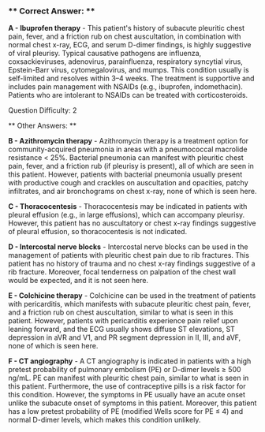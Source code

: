 ### ** Correct Answer: **

**A - Ibuprofen therapy** - This patient's history of subacute pleuritic chest pain, fever, and a friction rub on chest auscultation, in combination with normal chest x-ray, ECG, and serum D-dimer findings, is highly suggestive of viral pleurisy. Typical causative pathogens are influenza, coxsackieviruses, adenovirus, parainfluenza, respiratory syncytial virus, Epstein-Barr virus, cytomegalovirus, and mumps. This condition usually is self-limited and resolves within 3–4 weeks. The treatment is supportive and includes pain management with NSAIDs (e.g., ibuprofen, indomethacin). Patients who are intolerant to NSAIDs can be treated with corticosteroids.

Question Difficulty: 2

** Other Answers: **

**B - Azithromycin therapy** - Azithromycin therapy is a treatment option for community-acquired pneumonia in areas with a pneumococcal macrolide resistance < 25%. Bacterial pneumonia can manifest with pleuritic chest pain, fever, and a friction rub (if pleurisy is present), all of which are seen in this patient. However, patients with bacterial pneumonia usually present with productive cough and crackles on auscultation and opacities, patchy infiltrates, and air bronchograms on chest x-ray, none of which is seen here.

**C - Thoracocentesis** - Thoracocentesis may be indicated in patients with pleural effusion (e.g., in large effusions), which can accompany pleurisy. However, this patient has no auscultatory or chest x-ray findings suggestive of pleural effusion, so thoracocentesis is not indicated.

**D - Intercostal nerve blocks** - Intercostal nerve blocks can be used in the management of patients with pleuritic chest pain due to rib fractures. This patient has no history of trauma and no chest x-ray findings suggestive of a rib fracture. Moreover, focal tenderness on palpation of the chest wall would be expected, and it is not seen here.

**E - Colchicine therapy** - Colchicine can be used in the treatment of patients with pericarditis, which manifests with subacute pleuritic chest pain, fever, and a friction rub on chest auscultation, similar to what is seen in this patient. However, patients with pericarditis experience pain relief upon leaning forward, and the ECG usually shows diffuse ST elevations, ST depression in aVR and V1, and PR segment depression in II, III, and aVF, none of which is seen here.

**F - CT angiography** - A CT angiography is indicated in patients with a high pretest probability of pulmonary embolism (PE) or D-dimer levels ≥ 500 ng/mL. PE can manifest with pleuritic chest pain, similar to what is seen in this patient. Furthermore, the use of contraceptive pills is a risk factor for this condition. However, the symptoms in PE usually have an acute onset unlike the subacute onset of symptoms in this patient. Moreover, this patient has a low pretest probability of PE (modified Wells score for PE ≤ 4) and normal D-dimer levels, which makes this condition unlikely.

